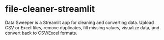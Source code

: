 # file-cleaner-streamlit
Data Sweeper is a Streamlit app for cleaning and converting data. Upload CSV or Excel files, remove duplicates, fill missing values, visualize data, and convert back to CSV/Excel formats.
